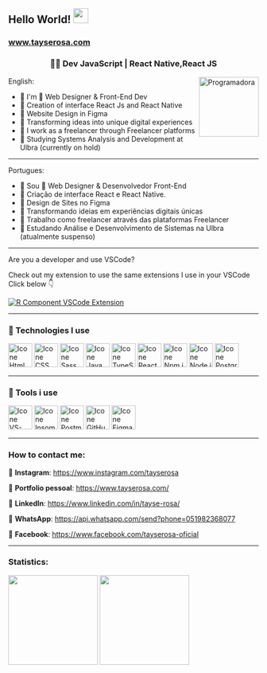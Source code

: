 <link rel="stylesheet" href="https://cdn.jsdelivr.net/gh/devicons/devicon@v2.15.1/devicon.min.css">

## Hello World! <img src="https://media.giphy.com/media/hvRJCLFzcasrR4ia7z/giphy.gif" width="30px" height="30px">
### www.tayserosa.com
<h3 align="center">👩‍💻 Dev JavaScript | React Native,React JS </h3>

<img src="https://coderosa.tech/assets/images/logo.png" alt="Programadora" min-width="120px" max-width="120px" width="120px" align="right">

English:
- 💜 I'm 🚀 Web Designer & Front-End Dev  
- 💜 Creation of interface React Js and React Native 
- 💜 Website Design in Figma  
- 💜 Transforming ideas into unique digital experiences  
- 💜 I work as a freelancer through Freelancer platforms  
- 💜 Studying Systems Analysis and Development at Ulbra (currently on hold)

- ---
Portugues:
- 💜 Sou 🚀 Web Designer & Desenvolvedor Front-End  
- 💜 Criação de interface React e React Native. 
- 💜 Design de Sites no Figma  
- 💜 Transformando ideias em experiências digitais únicas  
- 💜 Trabalho como freelancer através das plataformas Freelancer  
- 💜 Estudando Análise e Desenvolvimento de Sistemas na Ulbra (atualmente suspenso)

---

Are you a developer and use VSCode?

Check out my extension to use the same extensions I use in your VSCode
Click below 👇

[![R Component VSCode Extension](https://img.shields.io/visual-studio-marketplace/v/rodrigorgtic.rcomponent.svg?label=RComponent%20VSCode%20Extension&color=8257E6&labelColor=0A1033)](https://marketplace.visualstudio.com/items?itemName=tayseRosa2.extensoes-vscode-tayse-rosa)

---

### 🚀 Technologies I use
[<img height="48px" width="48px" alt="Icone Html" src="https://skillicons.dev/icons?i=html"/>](https://developer.mozilla.org/pt-BR/docs/Web/HTML)
[<img height="48px" width="48px" alt="Icone CSS" src="https://skillicons.dev/icons?i=css"/>](https://developer.mozilla.org/pt-BR/docs/Web/CSS)
[<img height="48px" width="48px" alt="Icone Sass" src="https://skillicons.dev/icons?i=sass"/>](https://sass-lang.com)
[<img height="48px" width="48px" alt="Icone Java Script" src="https://skillicons.dev/icons?i=js"/>](https://developer.mozilla.org/pt-BR/docs/Web/JavaScript)
[<img height="48px" width="48px" alt="Icone TypeScript" src="https://skillicons.dev/icons?i=ts"/>](https://www.typescriptlang.org/pt/)
[<img height="48px" width="48px" alt="Icone React" src="https://skillicons.dev/icons?i=react"/>](https://pt-br.react.dev)
[<img height="48px" width="48px" alt="Icone Npm.js" src="https://i.postimg.cc/L8k9jKJ2/Group.png"/>](https://www.npmjs.com)
[<img height="48px" width="48px" alt="Icone Node.js" src="https://skillicons.dev/icons?i=nodejs"/>](https://nodejs.org)
[<img height="48px" width="48px" alt="Icone PostgreSQL" src="https://skillicons.dev/icons?i=postgres"/>](https://www.postgresql.org)

---

### 🚀 Tools i use
[<img height="48px" width="48px" alt="Icone VS-Code" src="https://skillicons.dev/icons?i=vscode"/>](https://code.visualstudio.com)
[<img height="48px" width="48px" alt="Icone Insomnia" src="https://i.postimg.cc/MHch4m7T/insomnia.png"/>](https://insomnia.rest)
[<img height="48px" width="48px" alt="Icone Postman" src="https://i.postimg.cc/QNyBTNVk/postman.png"/>](https://www.postman.com)
[<img height="48px" width="48px" alt="Icone GitHub" src="https://skillicons.dev/icons?i=github"/>](https://github.com/)
[<img height="48px" width="48px" alt="Icone Figma" src="https://skillicons.dev/icons?i=figma"/>](https://www.figma.com)


---

### How to contact me:
🚀 **Instagram**: https://www.instagram.com/tayserosa

🚀 **Portfolio pessoal**: https://www.tayserosa.com/

🚀 **LinkedIn**: https://www.linkedin.com/in/tayse-rosa/

🚀 **WhatsApp**: https://api.whatsapp.com/send?phone=051982368077

🚀 **Facebook**: https://www.facebook.com/tayserosa-oficial

---

### Statistics:
<div>
<img loading="lazy" height="180em" src="https://github-readme-stats.vercel.app/api/top-langs/?username=tayserosa&layout=compact&langs_count=7&theme=radical"/>

<img loading="lazy" height="180em" src="https://github-readme-stats.vercel.app/api/?username=tayserosa&show_icons=true&include_all_commits=true&theme=radical"/>

</div>
